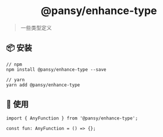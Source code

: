 <h1 align="center">@pansy/enhance-type</h1>

> 一些类型定义

## 📦 安装

```
// npm
npm install @pansy/enhance-type --save

// yarn
yarn add @pansy/enhance-type

```

## 🔨 使用

```
import { AnyFunction } from '@pansy/enhance-type';

const fun: AnyFunction = () => {};
```
